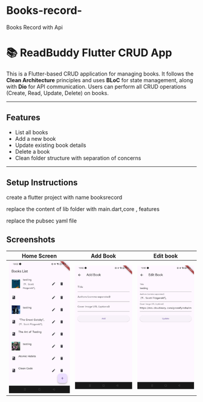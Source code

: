 # Books-record-
Books Record with Api 
# 📚 ReadBuddy Flutter CRUD App

This is a Flutter-based CRUD application for managing books. It follows the **Clean Architecture** principles and uses **BLoC** for state management, along with **Dio** for API communication. Users can perform all CRUD operations (Create, Read, Update, Delete) on books.

---

##  Features

- List all books
- Add a new book
- Update existing book details
- Delete a book
- Clean folder structure with separation of concerns

---

##  Setup Instructions

create a flutter project with name booksrecord 

replace the content of lib folder with main.dart,core , features 

replace the pubsec yaml file 



##  Screenshots

| Home Screen | Add Book | Edit book|
|-------------|----------------|----------------|
| ![Home](appscreenshots/1.jpg) | ![Add](appscreenshots/2.jpg) | ![Edit](appscreenshots/3.jpg) |
